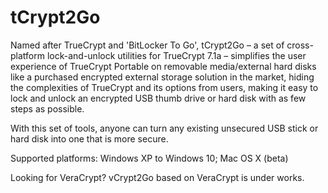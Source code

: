 # tCrypt2Go
Named after TrueCrypt and 'BitLocker To Go', tCrypt2Go – a set of cross-platform lock-and-unlock utilities for TrueCrypt 7.1a – simplifies the user experience of TrueCrypt Portable on removable media/external hard disks like a purchased encrypted external storage solution in the market, hiding the complexities of TrueCrypt and its options from users, making it easy to lock and unlock an encrypted USB thumb drive or hard disk with as few steps as possible.

With this set of tools, anyone can turn any existing unsecured USB stick or hard disk into one that is more secure.

Supported platforms: Windows XP to Windows 10; Mac OS X (beta)

Looking for VeraCrypt? vCrypt2Go based on VeraCrypt is under works.
